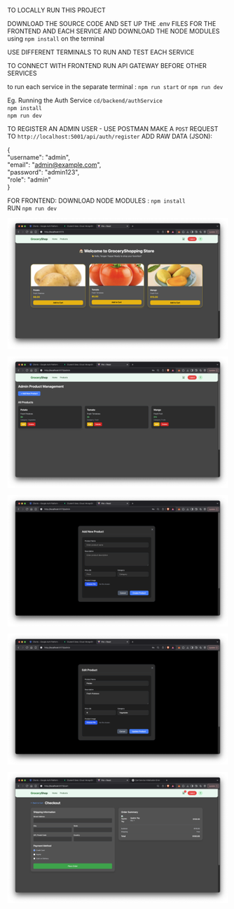 TO LOCALLY RUN THIS PROJECT

DOWNLOAD THE SOURCE CODE AND SET UP THE .env FILES FOR THE FRONTEND AND EACH SERVICE AND DOWNLOAD THE NODE MODULES using `npm install` on the terminal   

USE DIFFERENT TERMINALS TO RUN AND TEST EACH SERVICE

TO CONNECT WITH FRONTEND RUN API GATEWAY BEFORE OTHER SERVICES 

to run each service in the separate terminal : `npm run start` or `npm run dev`

Eg. Running the Auth Service
`cd/backend/authService`    
`npm install`     
`npm run dev`    

TO REGISTER AN ADMIN USER - USE POSTMAN
MAKE A `POST` REQUEST TO `http://localhost:5001/api/auth/register`
ADD RAW DATA (JSON):     

{      
  "username": "admin",   
  "email": "admin@example.com",   
  "password": "admin123",   
  "role": "admin"     
}    


FOR FRONTEND:
DOWNLOAD NODE MODULES : `npm install`     
RUN `npm run dev`

![image.png](./image.png)

![image-1.png](./image-1.png)

![image-2.png](./image-2.png)

![image-3.png](./image-3.png)

![image-4.png](./image-4.png)
